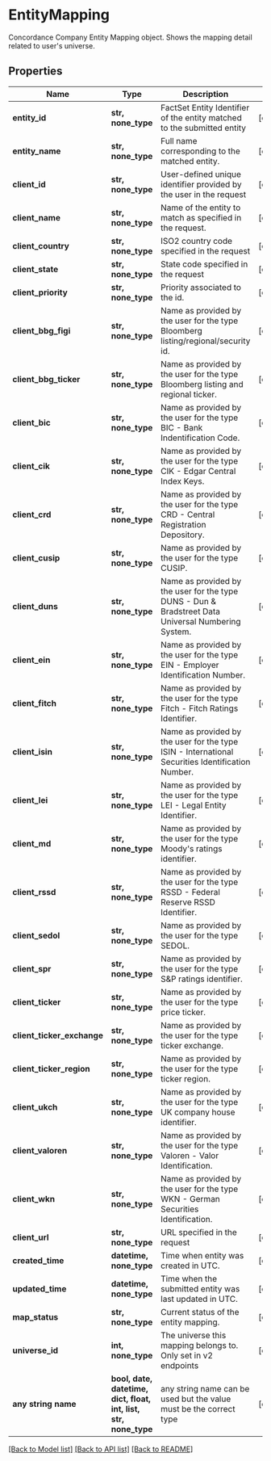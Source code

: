 # EntityMapping

Concordance Company Entity Mapping object. Shows the mapping detail related to user's universe. 

## Properties
Name | Type | Description | Notes
------------ | ------------- | ------------- | -------------
**entity_id** | **str, none_type** | FactSet Entity Identifier of the entity matched to the submitted entity | [optional] 
**entity_name** | **str, none_type** | Full name corresponding to the matched entity. | [optional] 
**client_id** | **str, none_type** | User-defined unique identifier provided by the user in the request | [optional] 
**client_name** | **str, none_type** | Name of the entity to match as specified in the request. | [optional] 
**client_country** | **str, none_type** | ISO2 country code specified in the request | [optional] 
**client_state** | **str, none_type** | State code specified in the request | [optional] 
**client_priority** | **str, none_type** | Priority associated to the id. | [optional] 
**client_bbg_figi** | **str, none_type** | Name as provided by the user for the type Bloomberg listing/regional/security id. | [optional] 
**client_bbg_ticker** | **str, none_type** | Name as provided by the user for the type Bloomberg listing and regional ticker. | [optional] 
**client_bic** | **str, none_type** | Name as provided by the user for the type BIC - Bank Indentification Code. | [optional] 
**client_cik** | **str, none_type** | Name as provided by the user for the type CIK - Edgar Central Index Keys. | [optional] 
**client_crd** | **str, none_type** | Name as provided by the user for the type CRD - Central Registration Depository. | [optional] 
**client_cusip** | **str, none_type** | Name as provided by the user for the type CUSIP. | [optional] 
**client_duns** | **str, none_type** | Name as provided by the user for the type DUNS - Dun &amp; Bradstreet Data Universal Numbering System. | [optional] 
**client_ein** | **str, none_type** | Name as provided by the user for the type EIN - Employer Identification Number. | [optional] 
**client_fitch** | **str, none_type** | Name as provided by the user for the type Fitch - Fitch Ratings Identifier. | [optional] 
**client_isin** | **str, none_type** | Name as provided by the user for the type ISIN - International Securities Identification Number. | [optional] 
**client_lei** | **str, none_type** | Name as provided by the user for the type LEI - Legal Entity Identifier. | [optional] 
**client_md** | **str, none_type** | Name as provided by the user for the type Moody&#39;s ratings identifier. | [optional] 
**client_rssd** | **str, none_type** | Name as provided by the user for the type RSSD - Federal Reserve RSSD Identifier. | [optional] 
**client_sedol** | **str, none_type** | Name as provided by the user for the type SEDOL. | [optional] 
**client_spr** | **str, none_type** | Name as provided by the user for the type S&amp;P ratings identifier. | [optional] 
**client_ticker** | **str, none_type** | Name as provided by the user for the type price ticker. | [optional] 
**client_ticker_exchange** | **str, none_type** | Name as provided by the user for the type ticker exchange. | [optional] 
**client_ticker_region** | **str, none_type** | Name as provided by the user for the type ticker region. | [optional] 
**client_ukch** | **str, none_type** | Name as provided by the user for the type UK company house identifier. | [optional] 
**client_valoren** | **str, none_type** | Name as provided by the user for the type Valoren - Valor Identification. | [optional] 
**client_wkn** | **str, none_type** | Name as provided by the user for the type WKN - German Securities Identification. | [optional] 
**client_url** | **str, none_type** | URL specified in the request | [optional] 
**created_time** | **datetime, none_type** | Time when entity was created in UTC. | [optional] 
**updated_time** | **datetime, none_type** | Time when the submitted entity was last updated in UTC. | [optional] 
**map_status** | **str, none_type** | Current status of the entity mapping. | [optional] 
**universe_id** | **int, none_type** | The universe this mapping belongs to. Only set in v2 endpoints  | [optional] 
**any string name** | **bool, date, datetime, dict, float, int, list, str, none_type** | any string name can be used but the value must be the correct type | [optional]

[[Back to Model list]](../README.md#documentation-for-models) [[Back to API list]](../README.md#documentation-for-api-endpoints) [[Back to README]](../README.md)


